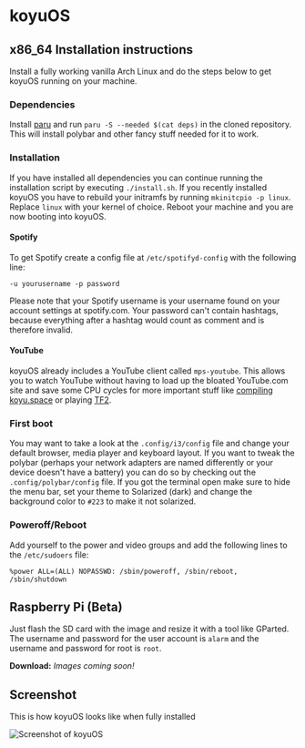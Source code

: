 # koyuOS

## x86_64 Installation instructions

Install a fully working vanilla Arch Linux and do the steps below to get koyuOS running on your machine.

### Dependencies

Install [paru](https://aur.archlinux.org/packages/paru) and run `paru -S --needed $(cat deps)` in the cloned repository. This will install polybar and other fancy stuff needed for it to work.

### Installation

If you have installed all dependencies you can continue running the installation script by executing `./install.sh`. If you recently installed koyuOS you have to rebuild your initramfs by running `mkinitcpio -p linux`. Replace `linux` with your kernel of choice. Reboot your machine and you are now booting into koyuOS.

#### Spotify

To get Spotify create a config file at `/etc/spotifyd-config` with the following line:

`-u yourusername -p password`

Please note that your Spotify username is your username found on your account settings at spotify.com. Your password can't contain hashtags, because everything after a hashtag would count as comment and is therefore invalid.

#### YouTube

koyuOS already includes a YouTube client called `mps-youtube`. This allows you to watch YouTube without having to load up the bloated YouTube.com site and save some CPU cycles for more important stuff like [compiling koyu.space](https://docs.joinmastodon.org/dev/setup/) or playing [TF2](https://store.steampowered.com/app/440/Team_Fortress_2/).

### First boot

You may want to take a look at the `.config/i3/config` file and change your default browser, media player and keyboard layout. If you want to tweak the polybar (perhaps your network adapters are named differently or your device doesn't have a battery) you can do so by checking out the `.config/polybar/config` file. If you got the terminal open make sure to hide the menu bar, set your theme to Solarized (dark) and change the background color to `#223` to make it not solarized.

### Poweroff/Reboot

Add yourself to the power and video groups and add the following lines to the `/etc/sudoers` file:

```
%power ALL=(ALL) NOPASSWD: /sbin/poweroff, /sbin/reboot, /sbin/shutdown
```

## Raspberry Pi (Beta)

Just flash the SD card with the image and resize it with a tool like GParted. The username and password for the user account is `alarm` and the username and password for root is `root`.

**Download:** *Images coming soon!*

## Screenshot

This is how koyuOS looks like when fully installed

![Screenshot of koyuOS](https://i.imgur.com/Ie1PFWv.jpg)
